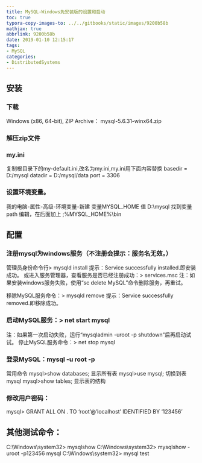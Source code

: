 ```yaml
---
title: MySQL-Windows免安装版的设置和启动
toc: true
typora-copy-images-to: ../../gitbooks/static/images/9200b58b
mathjax: true
abbrlink: 9200b58b
date: 2019-01-10 12:15:17
tags:
- MySQL
categories:
- DistributedSystems
---
```


## 安装
### 下载
Windows (x86, 64-bit), ZIP Archive： mysql-5.6.31-winx64.zip
### 解压zip文件
### my.ini
复制根目录下的my-default.ini,改名为my.ini,my.ini用下面内容替换
basedir = D:/mysql
datadir = D:/mysql/data
port = 3306

### 设置环境变量。
我的电脑-属性-高级-环境变量-新建
变量MYSQL_HOME  值 D:\mysql
找到变量path 编辑，在后面加上  ;%MYSQL_HOME%\bin

## 配置

### 注册mysql为windows服务（不注册会提示：服务名无效。）
管理员身份命令行> mysqld install
提示：Service successfully installed.即安装成功。
或进入服务管理器，查看服务是否已经注册成功：> services.msc
注：如果安装windows服务失败，使用“sc delete MySQL”命令删除服务，再重试。

移除MySQL服务命令：> mysqld remove
提示：Service successfully removed.即移除成功。

### 启动MySQL服务：> net start mysql
注：如果第一次启动失败，运行“mysqladmin -uroot -p shutdown”后再启动试试。
停止MySQL服务命令：> net stop mysql

### 登录MySQL：mysql -u root -p
常用命令
mysql>show databases;       显示所有表
mysql>use mysql;            切换到表mysql
mysql>show tables;          显示表的结构

### 修改用户密码：
mysql> GRANT ALL ON . TO ‘root’@’localhost’ IDENTIFIED BY ‘123456’

## 其他测试命令：
C:\Windows\system32> mysqlshow
C:\Windows\system32> mysqlshow -uroot -p123456 mysql
C:\Windows\system32> mysql test
